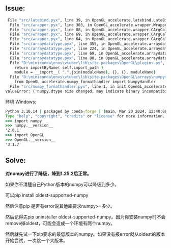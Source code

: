 ## Issue:

```cmd
 File "src/latebind.pyx", line 39, in OpenGL_accelerate.latebind.LateBind.__call__
  File "src/wrapper.pyx", line 303, in OpenGL_accelerate.wrapper.Wrapper.__call__
  File "src/wrapper.pyx", line 88, in OpenGL_accelerate.wrapper.CArgCalculator.c_call
  File "src/wrapper.pyx", line 69, in OpenGL_accelerate.wrapper.CArgCalculatorElement.c_call
  File "src/wrapper.pyx", line 64, in OpenGL_accelerate.wrapper.CArgCalculatorElement.c_call
  File "src/arraydatatype.pyx", line 355, in OpenGL_accelerate.arraydatatype.SizedOutputOrInput.c_call
  File "src/arraydatatype.pyx", line 224, in OpenGL_accelerate.arraydatatype.ArrayDatatype.c_zeros
  File "src/arraydatatype.pyx", line 69, in OpenGL_accelerate.arraydatatype.HandlerRegistry.c_get_output_handler
  File "src/arraydatatype.pyx", line 80, in OpenGL_accelerate.arraydatatype.HandlerRegistry.c_handler_by_plugin_name
  File "D:\miniconda\envs\vtuber\lib\site-packages\OpenGL\plugins.py", line 18, in load
    return importByName( self.import_path )
    module = __import__( ".".join(moduleName), {}, {}, moduleName)
  File "D:\miniconda\envs\vtuber\lib\site-packages\OpenGL\arrays\numpymodule.py", line 28, in <module>
    from OpenGL_accelerate.numpy_formathandler import NumpyHandler
  File "src/numpy_formathandler.pyx", line 1, in init OpenGL_accelerate.numpy_formathandler
ValueError: ('numpy.dtype size changed, may indicate binary incompatibility. Expected 96 from C header, got 88 from PyObject', 1, <OpenGL.platform.baseplatform.glGenTextures object at 0x0000019D0DC4EC80>)
```

环境 Windows:

```cmd
Python 3.10.14 | packaged by conda-forge | (main, Mar 20 2024, 12:40:08) [MSC v.1938 64 bit (AMD64)] on win32
Type "help", "copyright", "credits" or "license" for more information.
>>> import numpy
>>> numpy.__version__
'2.0.1'
>>> import OpenGL 
>>> OpenGL.__version__
'3.1.7'
```

## Solve:

**对numpy进行了降级，降到1.25.2后正常。**

如果你不清楚自己Python版本的numpy可以降级到多少。

可以pip install oldest-supported-numpy

然后注意pip 是否有error说其他库要求numpy>=多少。

然后记得先pip uninstaller oldest-supported-numpy。因为你安装numpy时不会remove掉oldest，可能会造成一个环境有两个numpy。

然后就先试一下pip要求的最低版本的numpy。如果没有报error就从oldest的版本开始尝试，一次跳一个大版本。